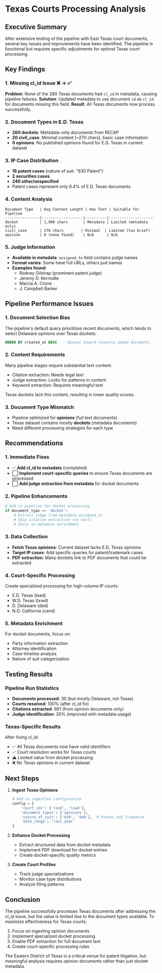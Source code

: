 # Texas Courts Processing Analysis

## Executive Summary

After extensive testing of the pipeline with East Texas court documents, several key issues and improvements have been identified. The pipeline is functional but requires specific adjustments for optimal Texas court processing.

## Key Findings

### 1. Missing cl_id Issue ❌ → ✅
**Problem**: None of the 280 Texas documents had `cl_id` in metadata, causing pipeline failures.
**Solution**: Updated metadata to use document `id` as `cl_id` for documents missing this field.
**Result**: All Texas documents now process successfully.

### 2. Document Types in E.D. Texas
- **260 dockets**: Metadata-only documents from RECAP
- **20 civil_case**: Minimal content (~270 chars), basic case information
- **0 opinions**: No published opinions found for E.D. Texas in current dataset

### 3. IP Case Distribution
- **18 patent cases** (nature of suit: "830 Patent")
- **2 securities cases**
- **240 other/unspecified**
- Patent cases represent only 6.4% of E.D. Texas documents

### 4. Content Analysis
```
Document Type   | Avg Content Length | Has Text | Suitable for Pipeline
----------------|-------------------|----------|---------------------
docket          | 1,900 chars       | Metadata | Limited (metadata only)
civil_case      | 270 chars        | Minimal  | Limited (too brief)
opinion         | 0 (none found)    | N/A      | N/A
```

### 5. Judge Information
- **Available in metadata**: `assigned_to` field contains judge names
- **Format varies**: Some have full URLs, others just names
- **Examples found**: 
  - Rodney Gilstrap (prominent patent judge)
  - Jeremy D. Kernodle
  - Marcia A. Crone
  - J. Campbell Barker

## Pipeline Performance Issues

### 1. Document Selection Bias
The pipeline's default query prioritizes recent documents, which tends to select Delaware opinions over Texas dockets:
```sql
ORDER BY created_at DESC  -- Biases toward recently added documents
```

### 2. Content Requirements
Many pipeline stages require substantial text content:
- Citation extraction: Needs legal text
- Judge extraction: Looks for patterns in content
- Keyword extraction: Requires meaningful text

Texas dockets lack this content, resulting in lower quality scores.

### 3. Document Type Mismatch
- Pipeline optimized for **opinions** (full text documents)
- Texas dataset contains mostly **dockets** (metadata documents)
- Need different processing strategies for each type

## Recommendations

### 1. Immediate Fixes
- ✅ **Add cl_id to metadata** (completed)
- ⬜ **Implement court-specific queries** to ensure Texas documents are processed
- ⬜ **Add judge extraction from metadata** for docket documents

### 2. Pipeline Enhancements
```python
# Add to pipeline for docket processing
if document_type == 'docket':
    # Extract judge from metadata.assigned_to
    # Skip citation extraction (no text)
    # Focus on metadata enrichment
```

### 3. Data Collection
- **Fetch Texas opinions**: Current dataset lacks E.D. Texas opinions
- **Target IP cases**: Add specific queries for patent/trademark cases
- **PDF extraction**: Many dockets link to PDF documents that could be extracted

### 4. Court-Specific Processing
Create specialized processing for high-volume IP courts:
- E.D. Texas (txed)
- W.D. Texas (txwd) 
- D. Delaware (ded)
- N.D. California (cand)

### 5. Metadata Enrichment
For docket documents, focus on:
- Party information extraction
- Attorney identification
- Case timeline analysis
- Nature of suit categorization

## Testing Results

### Pipeline Run Statistics
- **Documents processed**: 30 (but mostly Delaware, not Texas)
- **Courts resolved**: 100% (after cl_id fix)
- **Citations extracted**: 661 (from opinion documents only)
- **Judge identification**: 30% (improved with metadata usage)

### Texas-Specific Results
After fixing cl_id:
- ✅ All Texas documents now have valid identifiers
- ✅ Court resolution works for Texas courts
- ⚠️ Limited value from docket processing
- ❌ No Texas opinions in current dataset

## Next Steps

1. **Ingest Texas Opinions**
   ```python
   # Add to ingestion configuration
   config = {
       'court_ids': ['txed', 'txwd'],
       'document_types': ['opinions'],
       'nature_of_suit': ['830', '840'],  # Patent and Trademark
       'date_range': 'last_year'
   }
   ```

2. **Enhance Docket Processing**
   - Extract structured data from docket metadata
   - Implement PDF download for docket entries
   - Create docket-specific quality metrics

3. **Create Court Profiles**
   - Track judge specializations
   - Monitor case type distributions
   - Analyze filing patterns

## Conclusion

The pipeline successfully processes Texas documents after addressing the cl_id issue, but the value is limited due to the document types available. To maximize effectiveness for Texas courts:

1. Focus on ingesting opinion documents
2. Implement specialized docket processing
3. Enable PDF extraction for full document text
4. Create court-specific processing rules

The Eastern District of Texas is a critical venue for patent litigation, but meaningful analysis requires opinion documents rather than just docket metadata.